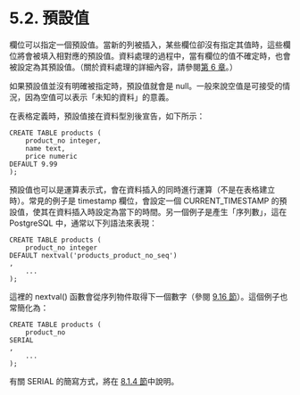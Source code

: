 # 5.2. 預設值

欄位可以指定一個預設值。當新的列被插入，某些欄位卻沒有指定其值時，這些欄位將會被填入相對應的預設值。資料處理的過程中，當有欄位的值不確定時，也會被設定為其預設值。（關於資料處理的詳細內容，請參閱[第 6 章](https://github.com/pgsql-tw/documents/tree/a096b206440e1ac8cdee57e1ae7a74730f0ee146/ii-the-sql-language/data-manipulation.md)。）

如果預設值並沒有明確被指定時，預設值就會是 null。一般來說空值是可接受的情況，因為空值可以表示「未知的資料」的意義。

在表格定義時，預設值接在資料型別後宣告，如下所示：

```
CREATE TABLE products (
    product_no integer,
    name text,
    price numeric 
DEFAULT 9.99
);
```

預設值也可以是運算表示式，會在資料插入的同時進行運算（不是在表格建立時）。常見的例子是 timestamp 欄位，會設定一個 CURRENT\_TIMESTAMP 的預設值，使其在資料插入時設定為當下的時間。另一個例子是產生「序列數」，這在 PostgreSQL 中，通常以下列語法來表現：

```
CREATE TABLE products (
    product_no integer 
DEFAULT nextval('products_product_no_seq')
,
    ...
);
```

這裡的 nextval() 函數會從序列物件取得下一個數字（參閱 [9.16 節](https://github.com/pgsql-tw/documents/tree/a096b206440e1ac8cdee57e1ae7a74730f0ee146/ii-the-sql-language/functions-and-operators/916-sequence-manipulation-functions.md)）。這個例子也常簡化為：

```
CREATE TABLE products (
    product_no 
SERIAL
,
    ...
);
```

有關 SERIAL 的簡寫方式，將在 [8.1.4 節](https://github.com/pgsql-tw/documents/tree/a096b206440e1ac8cdee57e1ae7a74730f0ee146/ii-the-sql-language/data-types/81-numeric-types.md)中說明。

